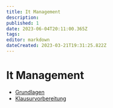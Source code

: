 ```yaml
---
title: It Management
description: 
published: 1
date: 2023-06-04T20:11:00.365Z
tags: 
editor: markdown
dateCreated: 2023-03-21T19:31:25.822Z
---
```


# It Management

- [Grundlagen](/fom/semester-4/it-management/grundlagen.md)
- [Klausurvorbereitung](/fom/semester-4/it-management/klausurvorbereitung.md)
